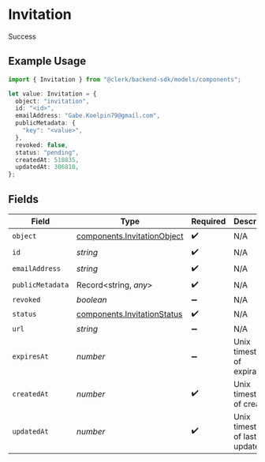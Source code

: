 # Invitation

Success

## Example Usage

```typescript
import { Invitation } from "@clerk/backend-sdk/models/components";

let value: Invitation = {
  object: "invitation",
  id: "<id>",
  emailAddress: "Gabe.Koelpin79@gmail.com",
  publicMetadata: {
    "key": "<value>",
  },
  revoked: false,
  status: "pending",
  createdAt: 518835,
  updatedAt: 306810,
};
```

## Fields

| Field                                                                      | Type                                                                       | Required                                                                   | Description                                                                | Example                                                                    |
| -------------------------------------------------------------------------- | -------------------------------------------------------------------------- | -------------------------------------------------------------------------- | -------------------------------------------------------------------------- | -------------------------------------------------------------------------- |
| `object`                                                                   | [components.InvitationObject](../../models/components/invitationobject.md) | :heavy_check_mark:                                                         | N/A                                                                        |                                                                            |
| `id`                                                                       | *string*                                                                   | :heavy_check_mark:                                                         | N/A                                                                        |                                                                            |
| `emailAddress`                                                             | *string*                                                                   | :heavy_check_mark:                                                         | N/A                                                                        |                                                                            |
| `publicMetadata`                                                           | Record<string, *any*>                                                      | :heavy_check_mark:                                                         | N/A                                                                        |                                                                            |
| `revoked`                                                                  | *boolean*                                                                  | :heavy_minus_sign:                                                         | N/A                                                                        | false                                                                      |
| `status`                                                                   | [components.InvitationStatus](../../models/components/invitationstatus.md) | :heavy_check_mark:                                                         | N/A                                                                        | pending                                                                    |
| `url`                                                                      | *string*                                                                   | :heavy_minus_sign:                                                         | N/A                                                                        |                                                                            |
| `expiresAt`                                                                | *number*                                                                   | :heavy_minus_sign:                                                         | Unix timestamp of expiration.<br/>                                         |                                                                            |
| `createdAt`                                                                | *number*                                                                   | :heavy_check_mark:                                                         | Unix timestamp of creation.<br/>                                           |                                                                            |
| `updatedAt`                                                                | *number*                                                                   | :heavy_check_mark:                                                         | Unix timestamp of last update.<br/>                                        |                                                                            |